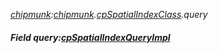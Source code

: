 _[chipmunk](../../modules/chipmunk/chipmunk-module.md):[chipmunk](../../modules/chipmunk/chipmunk-module.md).[cpSpatialIndexClass](../../modules/chipmunk/chipmunk-cpspatialindexclass.md).query_
##### Field query:[cpSpatialIndexQueryImpl](../../modules/chipmunk/chipmunk-cpspatialindexqueryimpl.md)
